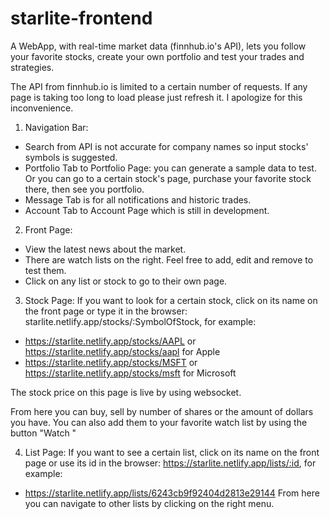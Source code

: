 # starlite-frontend


A WebApp, with real-time market data (finnhub.io's API), lets you follow your favorite stocks, create your own portfolio and test your trades and strategies.

The API from finnhub.io is limited to a certain number of requests. If any page is taking too long to load please just refresh it. 
I apologize for this inconvenience.


1. Navigation Bar:
- Search from API is not accurate for company names so input stocks' symbols is suggested.
- Portfolio Tab to Portfolio Page: you can generate a sample data to test. Or you can go to a certain stock's page, purchase your favorite stock there, then see you portfolio. 
- Message Tab is for all notifications and historic trades.
- Account Tab to Account Page which is still in development.

2. Front Page:
- View the latest news about the market.
- There are watch lists on the right. Feel free to add, edit and remove to test them.
- Click on any list or stock to go to their own page.  

3. Stock Page:
If you want to look for a certain stock, click on its name on the front page or type it in the browser: starlite.netlify.app/stocks/:SymbolOfStock, for example:
- https://starlite.netlify.app/stocks/AAPL or https://starlite.netlify.app/stocks/aapl for Apple
- https://starlite.netlify.app/stocks/MSFT or https://starlite.netlify.app/stocks/msft for Microsoft
  
The stock price on this page is live by using websocket. 

From here you can buy, sell by number of shares or the amount of dollars you have. 
You can also add them to your favorite watch list by using the button "Watch <Symbol>"

4. List Page:
If you want to see a certain list, click on its name on the front page or use its id in the browser: https://starlite.netlify.app/lists/:id, for example: 
- https://starlite.netlify.app/lists/6243cb9f92404d2813e29144
From here you can navigate to other lists by clicking on the right menu.
  


